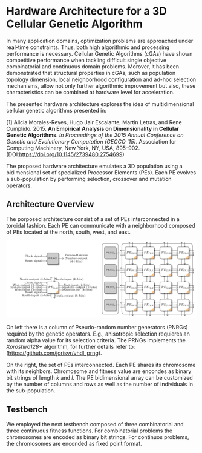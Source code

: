 # Hardware Architecture for a 3D Cellular Genetic Algorithm

In many application domains, optimization problems are approached under real-time constraints. Thus, both high algorithmic and processing performance is necessary. Cellular Genetic Algorithms (cGAs) have shown competitive performance when tackling difficult single objective combinatorial and continuous domain problems. Morover, it has been demonstrated that structural properties in cGAs, such as population topology dimension, local neighborhood configuration and ad-hoc selection mechanisms, allow not only further algorithmic improvement but also, these characteristics can be combined at hardware level for acceleration.

The presented hardware architecture explores the idea of multidimensional cellular genetic algorithms presented in:

[1] Alicia Morales-Reyes, Hugo Jair Escalante, Martin Letras, and Rene Cumplido. 2015. **An Empirical Analysis on Dimensionality in Cellular Genetic Algorithms**. *In Proceedings of the 2015 Annual Conference on Genetic and Evolutionary Computation (GECCO '15)*. Association for Computing Machinery, New York, NY, USA, 895–902. (DOI:https://doi.org/10.1145/2739480.2754699)

The proposed hardware architecture emulates a 3D population using a bidimensional set of specialized Processor Elements (PEs). Each PE evolves a sub-population by performing selection, crossover and mutation operators.

## Architecture Overview
The porposed architecture consist of a set of PEs interconnected in a toroidal fashion. Each PE can communicate with a neighborhood composed of PEs located at the north, south, west, and east.

![Architecture overview](arch.png)

On left there is a column of Pseudo-random number generators (PNRGs) required by the genetic operators. E.g., anisotropic selection requieres an random alpha value for its selection criteria. The PRNGs implements the *Xoroshiro128+* algorithm, for further details refer to: (https://github.com/jorisvr/vhdl_prng).

On the right, the set of PEs interconnected. Each PE shares its chromosome with its neighbors. Chromosome and fitness value are encondes as binary bit strings of length *k* and *l*.
The PE bidimensional array can be customized by the number of columns and rows as well as the number of individuals in the sub-population.

## Testbench

We employed the next testbench composed of three combinatorial and three continuous fitness functions. For combinatorial problems the chromosomes are encoded as binary bit strings. For continuos problems, the chromosomes are enconded as fixed point format.


